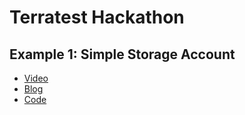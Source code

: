 # Terratest Hackathon

## Example 1: Simple Storage Account
* [Video](https://www.youtube.com/watch?v=UKitApmIHFM&ab_channel=Bee-a-Learner)
* [Blog](https://rakesh-suryawanshi.medium.com/test-azure-terraform-code-with-terratest-6c1b1249aea2)
* [Code](https://github.com/bee-a-learner/terraform-test/blob/main/virtual_network/test/main_test.go)